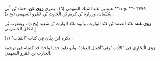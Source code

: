 ٣٧٧٩ -** بخ د:** عتبة بن عَبد المَلِك السهمي (٦) ، بصري.**رَوَى عَن:** حماد بْن أَبي سُلَيْمان، وزرارة بْن كريم بْن الْحَارِث بْن عَمْرو السهمي (بخ د) .

**رَوَى عَنه:** عَبْد الصمد بْن عَبْد الوارث، وأبوه عَبْد الوارث بْن سَعِيد (بخ د) ، ويعقوب بْن إِسْحَاقَ الحضرمي.

ذكره ابنُ حِبَّان فِي كتاب "الثقات" (١) .

رَوَى الْبُخَارِي فِي "الأدب"وفِي"أفعال العباد"، وأبو داود حديثا واحدا قد كتبناه فِي ترجمة الحارث بن عَمْرو السهمي.